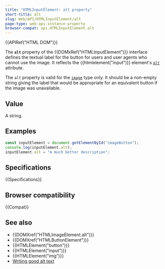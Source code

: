 ```yaml
---
title: "HTMLInputElement: alt property"
short-title: alt
slug: Web/API/HTMLInputElement/alt
page-type: web-api-instance-property
browser-compat: api.HTMLInputElement.alt
---
```


{{APIRef("HTML DOM")}}

The **`alt`** property of the {{DOMxRef("HTMLInputElement")}} interface defines the textual label for the button for users and user agents who cannot use the image. It reflects the {{htmlelement("input")}} element's [`alt`](/en-US/docs/Web/HTML/Element/input#alt) attribute.

The `alt` property is valid for the [`image`](/en-US/docs/Web/HTML/Element/input/image) type only. It should be a non-empty string giving the label that would be appropriate for an equivalent button if the image was unavailable.

## Value

A string.

## Examples

```js
const inputElement = document.getElementById("imageButton");
console.log(inputElement.alt);
inputElement.alt = "A much better description";
```

## Specifications

{{Specifications}}

## Browser compatibility

{{Compat}}

## See also

- {{DOMXref("HTMLImageElement.alt")}}
- {{DOMXref("HTMLButtonElement")}}
- {{HTMLElement("button")}}
- {{HTMLElement("input")}}
- {{HTMLElement("img")}}
- [Writing good alt text](https://www.wcag.com/blog/good-alt-text-bad-alt-text-making-your-content-perceivable/)
